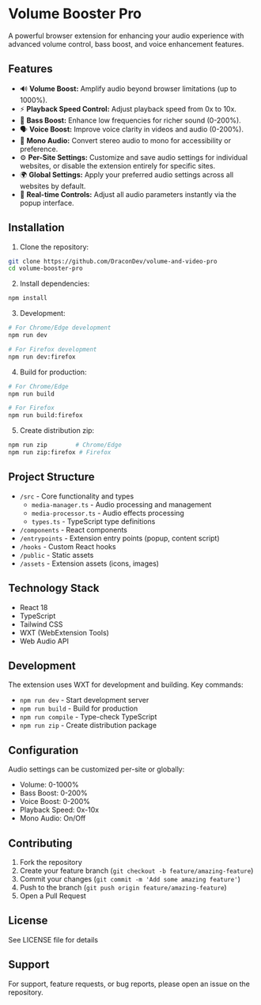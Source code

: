 # Volume Booster Pro

A powerful browser extension for enhancing your audio experience with advanced volume control, bass boost, and voice enhancement features.

## Features

-   🔊 **Volume Boost:** Amplify audio beyond browser limitations (up to 1000%).
-   ⚡ **Playback Speed Control:** Adjust playback speed from 0x to 10x.
-   🎵 **Bass Boost:** Enhance low frequencies for richer sound (0-200%).
-   🗣️ **Voice Boost:** Improve voice clarity in videos and audio (0-200%).
-   🎯 **Mono Audio:** Convert stereo audio to mono for accessibility or preference.
-   ⚙️ **Per-Site Settings:** Customize and save audio settings for individual websites, or disable the extension entirely for specific sites.
-   🌍 **Global Settings:** Apply your preferred audio settings across all websites by default.
-   🔄 **Real-time Controls:** Adjust all audio parameters instantly via the popup interface.

## Installation

1. Clone the repository:

```bash
git clone https://github.com/DraconDev/volume-and-video-pro
cd volume-booster-pro
```

2. Install dependencies:

```bash
npm install
```

3. Development:

```bash
# For Chrome/Edge development
npm run dev

# For Firefox development
npm run dev:firefox
```

4. Build for production:

```bash
# For Chrome/Edge
npm run build

# For Firefox
npm run build:firefox
```

5. Create distribution zip:

```bash
npm run zip        # Chrome/Edge
npm run zip:firefox # Firefox
```

## Project Structure

-   `/src` - Core functionality and types
    -   `media-manager.ts` - Audio processing and management
    -   `media-processor.ts` - Audio effects processing
    -   `types.ts` - TypeScript type definitions
-   `/components` - React components
-   `/entrypoints` - Extension entry points (popup, content script)
-   `/hooks` - Custom React hooks
-   `/public` - Static assets
-   `/assets` - Extension assets (icons, images)

## Technology Stack

-   React 18
-   TypeScript
-   Tailwind CSS
-   WXT (WebExtension Tools)
-   Web Audio API

## Development

The extension uses WXT for development and building. Key commands:

-   `npm run dev` - Start development server
-   `npm run build` - Build for production
-   `npm run compile` - Type-check TypeScript
-   `npm run zip` - Create distribution package

## Configuration

Audio settings can be customized per-site or globally:

-   Volume: 0-1000%
-   Bass Boost: 0-200%
-   Voice Boost: 0-200%
-   Playback Speed: 0x-10x
-   Mono Audio: On/Off

## Contributing

1. Fork the repository
2. Create your feature branch (`git checkout -b feature/amazing-feature`)
3. Commit your changes (`git commit -m 'Add some amazing feature'`)
4. Push to the branch (`git push origin feature/amazing-feature`)
5. Open a Pull Request

## License

See LICENSE file for details

## Support

For support, feature requests, or bug reports, please open an issue on the repository.
